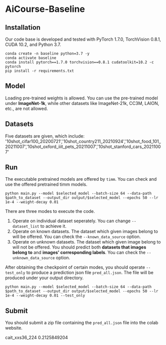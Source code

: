 # AiCourse-Baseline
## Installation 

Our code base is developed and tested with PyTorch 1.7.0, TorchVision 0.8.1, CUDA 10.2, and Python 3.7.

```Shell
conda create -n baseline python=3.7 -y
conda activate baseline
conda install pytorch==1.7.0 torchvision==0.8.1 cudatoolkit=10.2 -c pytorch
pip install -r requirements.txt 
```                                                                                               

## Model
Loading pre-trained weights is allowed. You can use the pre-trained model under **ImageNet-1k**, while other datasets like ImageNet-21k, CC3M, LAION, etc., are not allowed.

## Datasets
Five datasets are given, which include:
'10shot_cifar100_20200721','10shot_country211_20210924','10shot_food_101_20211007','10shot_oxford_iiit_pets_20211007','10shot_stanford_cars_20211007'                        

## Run
The executable pretrained models are offered by ```timm```. You can check and use the offered pretrained timm models. 
```Shell
python main.py --model $selected_model --batch-size 64 --data-path $path_to_dataset --output_dir output/$selected_model --epochs 50 --lr 1e-4 --weight-decay 0.01
```

There are three modes to execute the code.
1. Operate on individual dataset seperately. You can change ```--dataset_list``` to achieve it.
2. Operate on known datasets. The dataset which given images belong to will be offered. You can check the ```--known_data_source``` option. 
3. Operate on unknown datasets. The dataset which given image belong to will not be offered. You should predict both **datasets that images belong to** and **images' corresponding labels**. You can check the ```--unknown_data_source``` option.

After obtaining the checkpoint of certain modes, you should operate ```--test_only``` to produce a prediction json file ```pred_all.json```. The file will be produced under your output directory. 
```Shell
python main.py --model $selected_model --batch-size 64 --data-path $path_to_dataset --output_dir output/$selected_model --epochs 50 --lr 1e-4 --weight-decay 0.01 --test_only
```

## Submit
You should submit a zip file containing the ```pred_all.json``` file into the colab website. 


cait_xxs36_224 0.2125849204

